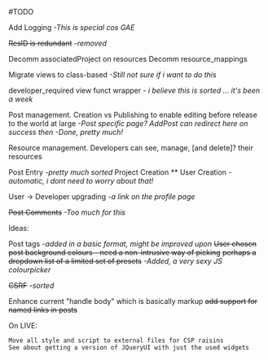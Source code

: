 #TODO




Add Logging *-This is special cos GAE* 

~~ResID is redundant~~ *-removed*

Decomm associatedProject on resources
Decomm resource_mappings


Migrate views to class-based
*-Still not sure if i want to do this*


developer_required view funct wrapper
*- i believe this is sorted ... it's been a week*


Post management.
Creation vs Publishing to enable editing before release to the world at large
*-Post specific page? AddPost can redirect here on success then*
	*-Done, pretty much!*

Resource management.
Developers can see, manage, [and delete]? their resources

Post Entry *-pretty much sorted*
Project Creation **
User Creation *-automatic, i dont need to worry about that!*

User -> Developer upgrading *-a link on the profile page*

~~Post Comments~~ *-Too much for this*


Ideas:

Post tags
    *-added in a basic format, might be improved upon*
~~User chosen post background colours - need a non-intrusive way of picking~~
	~~perhaps a dropdown list of a limited set of presets~~
	*-Added, a very sexy JS colourpicker*

~~CSRF~~ *-sorted*

Enhance current "handle body" which is basically markup
	~~add support for named links in posts~~



On LIVE:

    Move all style and script to external files for CSP raisins
    See about getting a version of JQueryUI with just the used widgets 